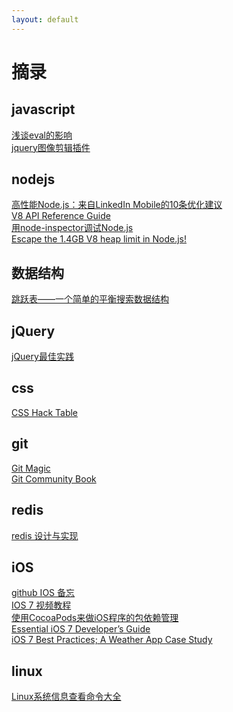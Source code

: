```yaml
---
layout: default
---
```

# 摘录   

## javascript   
[浅谈eval的影响](http://www.otakustay.com/eval-performance-profile/)   
[jquery图像剪辑插件](http://odyniec.net/projects/imgareaselect/examples.html)   

## nodejs   
[高性能Node.js：来自LinkedIn Mobile的10条优化建议](http://www.rockdai.com/?p=596)   
[V8 API Reference Guide](http://izs.me/v8-docs/main.html)   
[用node-inspector调试Node.js](http://www.noanylove.com/2011/12/node-the-inspector-debugging-node-js/)  
[Escape the 1.4GB V8 heap limit in Node.js!](http://blog.caustik.com/2012/04/11/escape-the-1-4gb-v8-heap-limit-in-node-js/)  

## 数据结构  
[跳跃表——一个简单的平衡搜索数据结构](http://blog.csdn.net/likun_tech/article/details/7354306)  
 
## jQuery   
[jQuery最佳实践](http://www.ruanyifeng.com/blog/2011/08/jquery_best_practices.html)   

## css   
[CSS Hack Table](http://www.swordair.com/tools/css-hack-table/)   

## git   
[Git Magic](http://www-cs-students.stanford.edu/~blynn/gitmagic/intl/zh_cn/)   
[Git Community Book](http://gitbook.liuhui998.com/index.html)   


## redis
[redis 设计与实现](http://www.redisbook.com/en/latest/index.html)  

## iOS
[github IOS 备忘](http://github.ibireme.com/github/list/ios/)  
[IOS 7 视频教程](https://itunes.apple.com/us/course/developing-ios-7-apps-for/id733644550)  
[使用CocoaPods来做iOS程序的包依赖管理](http://blog.devtang.com/blog/2012/12/02/use-cocoapod-to-manage-ios-lib-dependency/)  
[Essential iOS 7 Developer’s Guide](http://www.doubleencore.com/2013/09/essential-ios-7-developers-guide/)  
[iOS 7 Best Practices; A Weather App Case
Study](http://www.raywenderlich.com/55384/ios-7-best-practices-part-1)  

## linux  
[Linux系统信息查看命令大全](http://tech.idv2.com/2008/01/11/linux-sysinfo-cmds/)  
